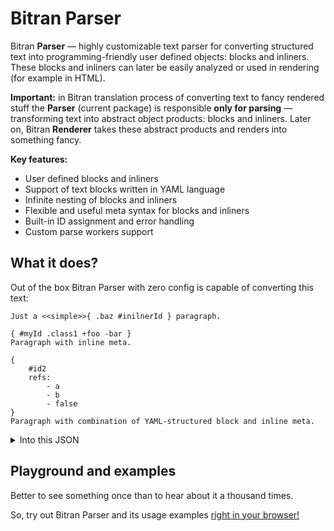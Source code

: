 # Bitran Parser

Bitran **Parser** — highly customizable text parser for converting structured text into programming-friendly user defined objects: blocks and inliners.
These blocks and inliners can later be easily analyzed or used in rendering (for example in HTML).

**Important:** in Bitran translation process of converting text to fancy rendered stuff the **Parser** (current package) is responsible **only for parsing** — transforming text into abstract object products: blocks and inliners. Later on, Bitran **Renderer** takes these abstract products and renders into something fancy.

**Key features:**

* User defined blocks and inliners
* Support of text blocks written in YAML language
* Infinite nesting of blocks and inliners
* Flexible and useful meta syntax for blocks and inliners
* Built-in ID assignment and error handling
* Custom parse workers support

## What it does?

Out of the box Bitran Parser with zero config is capable of converting this text:

```
Just a <<simple>>{ .baz #inilnerId } paragraph.

{ #myId .class1 +foo -bar }
Paragraph with inline meta.

{
    #id2
    refs:
        - a
        - b
        - false
}
Paragraph with combination of YAML-structured block and inline meta.
```

<details>
    <summary>Into this JSON</summary>

```json
{
  "workerResults": {
    "id": [
      "span:inilnerId",
      "paragraph:myId",
      "paragraph:id2"
    ],
    "error": []
  },
  "rootProducts": {
    "_pids": [
      "auto:paragraph:1",
      "paragraph:myId",
      "paragraph:id2"
    ]
  },
  "products": {
    "auto:text:1": {
      "id": "auto:text:1",
      "name": "text",
      "data": "simple",
      "type": "inliner"
    },
    "auto:text:2": {
      "id": "auto:text:2",
      "name": "text",
      "data": "Just a ",
      "type": "inliner"
    },
    "span:inilnerId": {
      "id": "span:inilnerId",
      "name": "span",
      "meta": {
        "id": "inilnerId",
        "classes": [
          "baz"
        ]
      },
      "data": {
        "_pids": [
          "auto:text:1"
        ]
      },
      "type": "inliner"
    },
    "auto:text:3": {
      "id": "auto:text:3",
      "name": "text",
      "data": " paragraph.",
      "type": "inliner"
    },
    "auto:paragraph:1": {
      "id": "auto:paragraph:1",
      "name": "paragraph",
      "data": {
        "_pids": [
          "auto:text:2",
          "span:inilnerId",
          "auto:text:3"
        ]
      },
      "type": "block"
    },
    "auto:text:4": {
      "id": "auto:text:4",
      "name": "text",
      "data": "Paragraph with inline meta.",
      "type": "inliner"
    },
    "paragraph:myId": {
      "id": "paragraph:myId",
      "name": "paragraph",
      "meta": {
        "id": "myId",
        "classes": [
          "class1"
        ],
        "foo": true,
        "bar": false
      },
      "data": {
        "_pids": [
          "auto:text:4"
        ]
      },
      "type": "block"
    },
    "auto:text:5": {
      "id": "auto:text:5",
      "name": "text",
      "data": "Paragraph with combination of YAML-structured block and inline meta.",
      "type": "inliner"
    },
    "paragraph:id2": {
      "id": "paragraph:id2",
      "name": "paragraph",
      "meta": {
        "id": "id2",
        "refs": [
          "a",
          "b",
          false
        ]
      },
      "data": {
        "_pids": [
          "auto:text:5"
        ]
      },
      "type": "block"
    }
  }
}
```
</details>

## Playground and examples

Better to see something once than to hear about it a thousand times.

So, try out Bitran Parser and its usage examples [right in your browser!](https://cmtv.github.io/bitran/parser/)